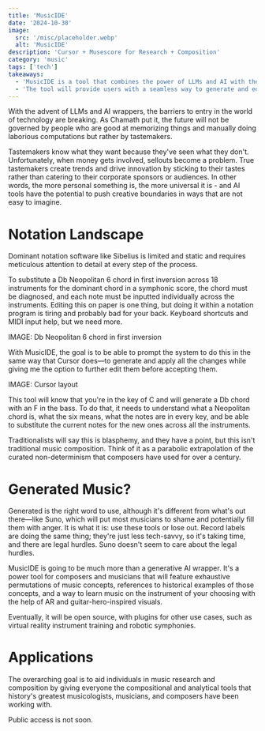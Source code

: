 ```yaml
---
title: 'MusicIDE'
date: '2024-10-30'
image:
  src: '/misc/placeholder.webp'
  alt: 'MusicIDE'
description: 'Cursor + Musescore for Research + Composition'
category: 'music'
tags: ['tech']
takeaways:
  - 'MusicIDE is a tool that combines the power of LLMs and AI with the capabilities of Musescore and more to create a comprehensive music research and composition tool.'
  - 'The tool will provide users with a seamless way to generate and edit music and access a wide range of resources and historical examples. The release data for public access is not soon.'
---
```


With the advent of LLMs and AI wrappers, the barriers to entry in the world of technology are breaking. As Chamath put it, the future will not be governed by people who are good at memorizing things and manually doing laborious computations but rather by tastemakers.

Tastemakers know what they want because they've seen what they don't. Unfortunately, when money gets involved, sellouts become a problem. True tastemakers create trends and drive innovation by sticking to their tastes rather than catering to their corporate sponsors or audiences. In other words, the more personal something is, the more universal it is - and AI tools have the potential to push creative boundaries in ways that are not easy to imagine.

# Notation Landscape

Dominant notation software like Sibelius is limited and static and requires meticulous attention to detail at every step of the process.

To substitute a Db Neopolitan 6 chord in first inversion across 18 instruments for the dominant chord in a symphonic score, the chord must be diagnosed, and each note must be inputted individually across the instruments. Editing this on paper is one thing, but doing it within a notation program is tiring and probably bad for your back. Keyboard shortcuts and MIDI input help, but we need more.

IMAGE: Db Neopolitan 6 chord in first inversion

With MusicIDE, the goal is to be able to prompt the system to do this in the same way that Cursor does—to generate and apply all the changes while giving me the option to further edit them before accepting them.

IMAGE: Cursor layout

This tool will know that you're in the key of C and will generate a Db chord with an F in the bass. To do that, it needs to understand what a Neopolitan chord is, what the six means, what the notes are in every key, and be able to substitute the current notes for the new ones across all the instruments.

Traditionalists will say this is blasphemy, and they have a point, but this isn't traditional music composition. Think of it as a parabolic extrapolation of the curated non-determinism that composers have used for over a century.

# Generated Music?

Generated is the right word to use, although it's different from what's out there—like Suno, which will put most musicians to shame and potentially fill them with anger. It is what it is: use these tools or lose out. Record labels are doing the same thing; they're just less tech-savvy, so it's taking time, and there are legal hurdles. Suno doesn't seem to care about the legal hurdles.

MusicIDE is going to be much more than a generative AI wrapper. It's a power tool for composers and musicians that will feature exhaustive permutations of music concepts, references to historical examples of those concepts, and a way to learn music on the instrument of your choosing with the help of AR and guitar-hero-inspired visuals.

Eventually, it will be open source, with plugins for other use cases, such as virtual reality instrument training and robotic symphonies.

# Applications

The overarching goal is to aid individuals in music research and composition by giving everyone the compositional and analytical tools that history's greatest musicologists, musicians, and composers have been working with.

Public access is not soon.
